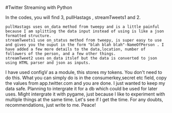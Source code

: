#Twitter Streaming with Python

In the codes, you will find 3, pullHastags , streamTweets1 and 2. 
```
pullHastags uses on_data method from tweepy and is a little painful because I am splitting the data input instead of using is like a json formatted structure.
streamTweets1 use on_status method from tweepy, is super easy to use and gives you the ouput in the form "blah blah blah"-NameOfPerson . I have added a few more details to the data,location, number of followers of the person, and a few other things.
streamTweet2 uses on_data itslef but the data is converted to json using HTML parser and json as inputs. 
```
I have used configV as a module, this stores my tokens. You don't need to do this. What you can simply do is in the consumerkey,secret etc field, copy the values from app.twitter.com and you are done. I just wanted to keep my data safe. Planning to intergrate it for a db which could be used for later uses. Might intergrate it with pygame, just because I like to experiment with multiple things at the same time. Let's see if I get the time.
 For any doubts, recommendations, just write to me. Peace!
